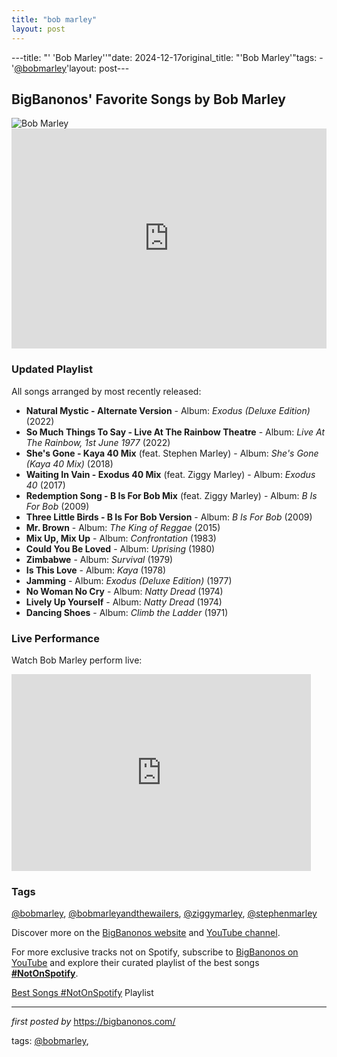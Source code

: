 ```yaml
---
title: "bob marley"
layout: post
---
```

---title: "' 'Bob Marley''"date: 2024-12-17original_title: "'Bob Marley'"tags:  - '[@bobmarley](/tags/bobmarley/)'layout: post---<h2>BigBanonos' Favorite Songs by Bob Marley</h2> <div> <img src="https://cdn.britannica.com/73/101873-050-D341E939/Bob-Marley-1978.jpg" alt="Bob Marley"></div> <div> <iframe src="https://open.spotify.com/embed/playlist/5s4ZG6cGprayNHlPwU2yOl?utm_source=generator" width="100%" height="352" frameBorder="0" allowfullscreen="" allow="autoplay; clipboard-write; encrypted-media; fullscreen; picture-in-picture" loading="lazy"></iframe></div> <h3>Updated Playlist</h3><p>All songs arranged by most recently released:</p> <ul> <li><strong>Natural Mystic - Alternate Version</strong> - Album: <em>Exodus (Deluxe Edition)</em> (2022)</li> <li><strong>So Much Things To Say - Live At The Rainbow Theatre</strong> - Album: <em>Live At The Rainbow, 1st June 1977</em> (2022)</li> <li><strong>She's Gone - Kaya 40 Mix</strong> (feat. Stephen Marley) - Album: <em>She's Gone (Kaya 40 Mix)</em> (2018)</li> <li><strong>Waiting In Vain - Exodus 40 Mix</strong> (feat. Ziggy Marley) - Album: <em>Exodus 40</em> (2017)</li> <li><strong>Redemption Song - B Is For Bob Mix</strong> (feat. Ziggy Marley) - Album: <em>B Is For Bob</em> (2009)</li> <li><strong>Three Little Birds - B Is For Bob Version</strong> - Album: <em>B Is For Bob</em> (2009)</li> <li><strong>Mr. Brown</strong> - Album: <em>The King of Reggae</em> (2015)</li> <li><strong>Mix Up, Mix Up</strong> - Album: <em>Confrontation</em> (1983)</li> <li><strong>Could You Be Loved</strong> - Album: <em>Uprising</em> (1980)</li> <li><strong>Zimbabwe</strong> - Album: <em>Survival</em> (1979)</li> <li><strong>Is This Love</strong> - Album: <em>Kaya</em> (1978)</li> <li><strong>Jamming</strong> - Album: <em>Exodus (Deluxe Edition)</em> (1977)</li> <li><strong>No Woman No Cry</strong> - Album: <em>Natty Dread</em> (1974)</li> <li><strong>Lively Up Yourself</strong> - Album: <em>Natty Dread</em> (1974)</li> <li><strong>Dancing Shoes</strong> - Album: <em>Climb the Ladder</em> (1971)</li></ul> <h3>Live Performance</h3><p>Watch Bob Marley perform live:</p><div> <iframe allowfullscreen="" frameborder="0" height="315" src="https://www.youtube.com/embed/Th2XiEN2Dcg?list=PLtuNtuTatqI2XJ2C1xAz_8dMBUrY86NM0" width="95%"></iframe></div> <h3>Tags</h3><p> [@bobmarley](/tags/bobmarley/), [@bobmarleyandthewailers](/tags/bobmarleyandthewailers/), [@ziggymarley](/tags/ziggymarley/), [@stephenmarley](/tags/stephenmarley/)</p> <p>Discover more on the <a href="https://bigbanonos.com/" target="_blank">BigBanonos website</a> and <a href="https://www.youtube.com/[@BigBanonos](/tags/BigBanonos/)" target="_blank">YouTube channel</a>.</p><!--Subscribe and Playlist Links--><div>    <p>For more exclusive tracks not on Spotify, subscribe to <a href="https://www.youtube.com/[@BigBanonos](/tags/BigBanonos/)" target="_blank">BigBanonos on YouTube</a> and explore their curated playlist of the best songs <strong>[#NotOnSpotify](/tags/NotOnSpotify/)</strong>.</p>    <p><a href="https://www.youtube.com/playlist?list=PLtuNtuTatqI0kFahUCbtbfenC_ET5O_tr" target="_blank">Best Songs [#NotOnSpotify](/tags/NotOnSpotify/) Playlist<br /></a></p></div><hr /><p><em>first posted by</em> <a href="https://bigbanonos.com/" rel="noopener" target="_new">https://bigbanonos.com/</a></p><p>tags: [@bobmarley](/tags/bobmarley/),</p>